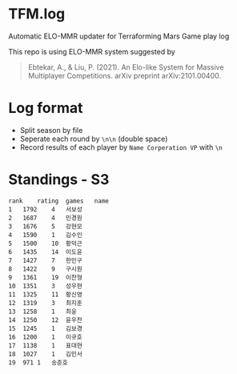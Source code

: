 # TFM.log
Automatic ELO-MMR updater for Terraforming Mars Game play log

This repo is using ELO-MMR system suggested by
> Ebtekar, A., & Liu, P. (2021). An Elo-like System for Massive Multiplayer Competitions. arXiv preprint arXiv:2101.00400.


# Log format
* Split season by file
* Seperate each round by `\n\n` (double space)
* Record results of each player by 
`Name Corperation VP`
with `\n`

# Standings - S3
```csv
rank	rating	games	name
1	1792	4	서보성
2	1687	4	민경원
3	1676	5	강현모
4	1590	1	김수인
5	1500	10	황덕근
6	1435	14	이도윤
7	1427	7	한민구
8	1422	9	구시원
9	1361	19	이찬형
10	1351	3	성우현
11	1325	11	황신영
12	1319	3	최지훈
13	1258	1	최윤
14	1250	12	윤우찬
15	1245	1	김보경
16	1200	1	이규호
17	1138	1	표대현
18	1027	1	김민서
19	971	1	송준호
```
